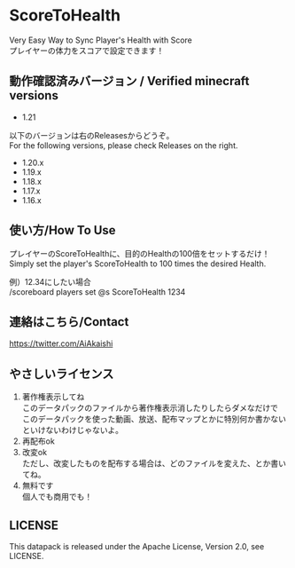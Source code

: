 # ScoreToHealth

Very Easy Way to Sync Player's Health with Score  
プレイヤーの体力をスコアで設定できます！

## 動作確認済みバージョン / Verified minecraft versions

- 1.21

以下のバージョンは右のReleasesからどうぞ。  
For the following versions, please check Releases on the right.

- 1.20.x
- 1.19.x
- 1.18.x
- 1.17.x
- 1.16.x

## 使い方/How To Use

プレイヤーのScoreToHealthに、目的のHealthの100倍をセットするだけ！  
Simply set the player's ScoreToHealth to 100 times the desired Health.

例）12.34にしたい場合  
/scoreboard players set @s ScoreToHealth 1234

## 連絡はこちら/Contact

<https://twitter.com/AiAkaishi>

## やさしいライセンス

1. 著作権表示してね  
このデータパックのファイルから著作権表示消したりしたらダメなだけで  
このデータパックを使った動画、放送、配布マップとかに特別何か書かないといけないわけじゃないよ。
2. 再配布ok
3. 改変ok  
ただし、改変したものを配布する場合は、どのファイルを変えた、とか書いてね。
4. 無料です  
個人でも商用でも！

## LICENSE

This datapack is released under the Apache License, Version 2.0, see LICENSE.
